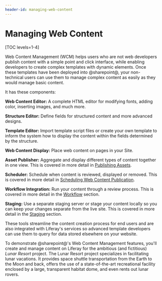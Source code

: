 ```yaml
---
header-id: managing-web-content
---
```


# Managing Web Content

[TOC levels=1-4]

Web Content Management (WCM) helps users who are not web developers publish
content with a simple point and click interface, while enabling developers to
create complex templates with dynamic elements. Once these templates have been
deployed into @sharepoint@, your non-technical users can use them to manage complex
content as easily as they would manage basic content.

It has these components: 

**Web Content Editor:** A complete HTML editor for modifying fonts, adding
color, inserting images, and much more.

**Structure Editor:** Define fields for structured content and more advanced
designs.

**Template Editor:** Import template script files or create your own template to
inform the system how to display the content within the fields determined by the
structure.

**Web Content Display:** Place web content on pages in your Site.

**Asset Publisher:** Aggregate and display different types of content together
in one view. This is covered in more detail in 
[Publishing Assets](/docs/7-2/user/-/knowledge_base/u/publishing-assets).

**Scheduler:** Schedule when content is reviewed, displayed or removed. This
is covered in more detail in 
[Scheduling Web Content Publication](/docs/7-2/user/-/knowledge_base/u/scheduling-web-content-publication).

**Workflow Integration:** Run your content through a review process. This is
covered in more detail in the
[Workflow](/docs/7-2/user/-/knowledge_base/u/workflow) section.

**Staging:** Use a separate staging server or stage your content locally so you
can keep your changes separate from the live site. This is covered in more
detail in the [Staging](/docs/7-2/user/-/knowledge_base/u/staging) section.

These tools streamline the content creation process for end users and are also
integrated with Liferay's services so advanced template developers can use them
to query for data stored elsewhere on your website.

To demonstrate @sharepoint@'s Web Content Management features, you'll create
and manage content on Liferay for the ambitious (and fictitious) *Lunar Resort*
project. The Lunar Resort project specializes in facilitating lunar vacations.
It provides space shuttle transportation from the Earth to the Moon and back,
offers the use of a state-of-the-art recreational facility enclosed by a large,
transparent habitat dome, and even rents out lunar rovers.
